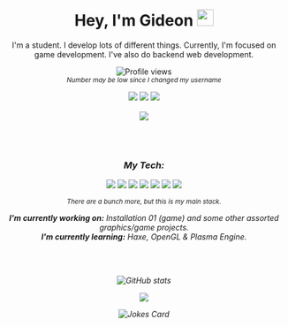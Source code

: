 <h1 align="center"> Hey, I'm Gideon <img src="https://emojis.slackmojis.com/emojis/images/1536351075/4594/blob-wave.gif?1536351075" width="30"/></h1>

<p align="center">I'm a student. I develop lots of different things. Currently, I'm focused on game development. I've also do backend web development.</p>

<p align="center"><img src="https://gpvc.arturio.dev/gideongrinberg" alt="Profile views"> <br/> <sub><em>Number may be low since I changed my username</em</sub>
 </p>

<p align="center">
  <a href="mailto:ggrinberg35@gmail.com"><img src="https://img.shields.io/badge/-GMAIL-blue?style=for-the-badge&logo=gmail&logoColor=white"></a>
  <a href="https://github.com/gideongrinberg"> <img src="https://img.shields.io/badge/-GITHUB-blue?style=for-the-badge&logo=GITHUB&logoColor=white"></a>
  <a href="https://gideongrinberg.github.io"> <img src="https://img.shields.io/badge/-WEBSITE-blue?style=for-the-badge&logo=RSS&logoColor=white"></a> <br/><br/>
  <img src="https://discord.c99.nl/widget/theme-3/409159043391815680.png">
</p>
<br/><br/>
<h3 align="center"> My Tech: </h3>
<p align="center">
<img src="https://img.shields.io/badge/-Nodejs-black?style=for-the-badge&logo=Node.js"> <img src="https://img.shields.io/badge/-JavaScript-black?style=for-the-badge&logo=javascript"> <img src="https://img.shields.io/badge/-PostgreSQL-336791?style=for-the-badge&logo=postgresql"> <img src="https://img.shields.io/badge/-C/C++-00599C?style=for-the-badge&logo=c"> <img src="https://img.shields.io/badge/-C%23-239120?style=for-the-badge&logo=C%20Sharp"> <img src="https://img.shields.io/badge/-Unity-000000?style=for-the-badge&logo=Unity"> <img src="https://img.shields.io/badge/-Python-3776AB?style=for-the-badge&logo=Python&logoColor=white">
</p>
<p align="center"><sub><em>There are a bunch more, but this is my main stack.</em></sub></p>

<p align="center">
<strong align="center">I'm currently working on:</strong> Installation 01 (game) and some other assorted graphics/game projects.
<br> <strong> I'm currently learning:</strong> Haxe, OpenGL & Plasma Engine.
</p>
<br/><br/>
<p align="center"><img src="https://github-readme-stats.vercel.app/api?username=gideongrinberg&amp;show_icons=true" alt="GitHub stats">  </p>
<p align="center"><img src="https://github-profile-trophy.vercel.app/?username=gideongrinberg"></p>
<p align="center"><img src="https://readme-jokes.vercel.app/api" alt="Jokes Card"/>
